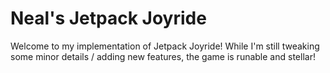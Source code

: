 # Neal's Jetpack Joyride
Welcome to my implementation of Jetpack Joyride! While I'm still tweaking some minor details / adding new features, the game is runable and stellar! 
